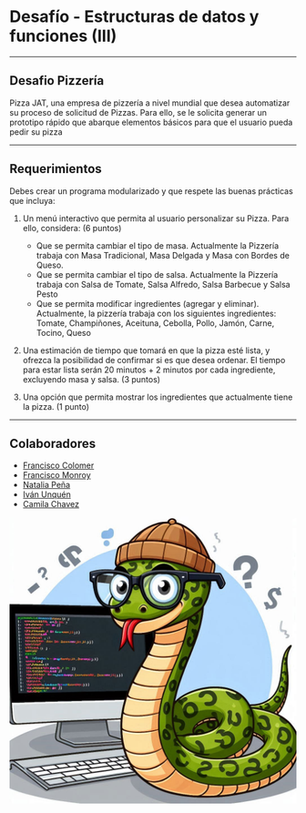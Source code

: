 # Desafío - Estructuras de datos y funciones (III)
-------------------------------------
## Desafio Pizzería
Pizza JAT, una empresa de pizzería a nivel mundial que desea automatizar su proceso de
solicitud de Pizzas. Para ello, se le solicita generar un prototipo rápido que abarque
elementos básicos para que el usuario pueda pedir su pizza

----------------------------------------
## Requerimientos

Debes crear un programa modularizado y que respete las buenas prácticas que incluya:
1. Un menú interactivo que permita al usuario personalizar su Pizza. Para ello,
considera: (6 puntos)

    - Que se permita cambiar el tipo de masa. Actualmente la Pizzería trabaja con
    Masa Tradicional, Masa Delgada y Masa con Bordes de Queso.
    - Que se permita cambiar el tipo de salsa. Actualmente la Pizzería trabaja con
    Salsa de Tomate, Salsa Alfredo, Salsa Barbecue y Salsa Pesto
    - Que se permita modificar ingredientes (agregar y eliminar). Actualmente, la
    pizzería trabaja con los siguientes ingredientes: Tomate, Champiñones,
    Aceituna, Cebolla, Pollo, Jamón, Carne, Tocino, Queso
2. Una estimación de tiempo que tomará en que la pizza esté lista, y ofrezca la
posibilidad de confirmar si es que desea ordenar. El tiempo para estar lista serán 20
minutos + 2 minutos por cada ingrediente, excluyendo masa y salsa. (3 puntos)
3. Una opción que permita mostrar los ingredientes que actualmente tiene la pizza. (1
punto)



------------------------------------------

## Colaboradores
- [Francisco Colomer](https://github.com/Cy5k0) 
- [Francisco Monroy](https://github.com/fmonroy75)
- [Natalia Peña](https://github.com/StudentNPD)
- [Iván Unquén](https://github.com/IvanUnquen)
- [Camila Chavez](https://github.com/Camilachavez630)

![pythn](./img/python2.png)

